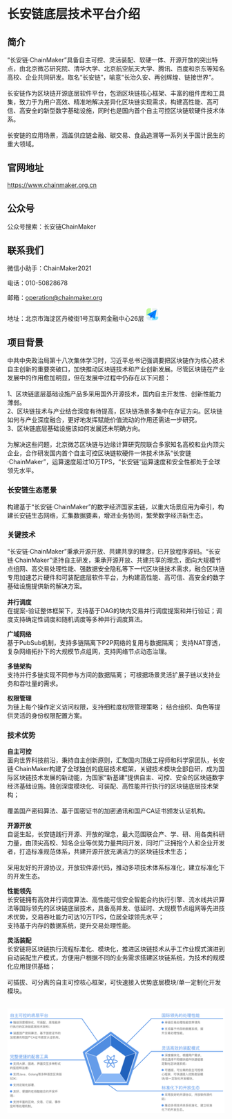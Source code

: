 # 长安链底层技术平台介绍

## 简介

“长安链·ChainMaker”具备自主可控、灵活装配、软硬一体、开源开放的突出特点，由北京微芯研究院、清华大学、北京航空航天大学、腾讯、百度和京东等知名高校、企业共同研发。取名“长安链”，喻意“长治久安、再创辉煌、链接世界”。
<br/><br/>长安链作为区块链开源底层软件平台，包涵区块链核心框架、丰富的组件库和工具集，致力于为用户高效、精准地解决差异化区块链实现需求，构建高性能、高可信、高安全的新型数字基础设施，同时也是国内首个自主可控区块链软硬件技术体系。
<br/><br/>长安链的应用场景，涵盖供应链金融、碳交易、食品追溯等一系列关乎国计民生的重大领域。

## 官网地址
<a href="https://www.chainmaker.org.cn" target="_blank">https://www.chainmaker.org.cn</a>

## 公众号
公众号搜索：长安链ChainMaker

## 联系我们

微信小助手：ChainMaker2021

电话：010-50828678

邮箱：operation@chainmaker.org

地址：北京市海淀区丹棱街1号互联网金融中心26层  <a href="https://ditu.amap.com/place/B000ABBXH8" target="_target"><img loading="lazy" src="../images/gaode-icon.png" width="30"/></a>

## 项目背景

中共中央政治局第十八次集体学习时，习近平总书记强调要把区块链作为核心技术自主创新的重要突破口，加快推动区块链技术和产业创新发展。尽管区块链在产业发展中的作用愈加明显，但在发展中过程中仍存在以下问题：
<br/><br/>1、区块链底层基础设施产品多采用国外开源技术，国内自主开发性、创新性能力薄弱。
<br/>2、区块链技术与产业结合深度有待提高，区块链场景多集中在存证方向。区块链如何与产业深度融合，更好地发挥赋能价值流动的作用还需进一步研究。
<br/>3、区块链底层基础设施该如何发展还未明确方向。
<br/><br/>为解决这些问题，北京微芯区块链与边缘计算研究院联合多家知名高校和业内顶尖企业，合作研发国内首个自主可控区块链软硬件一体技术体系“长安链·ChainMaker”，运算速度超过10万TPS，“长安链”运算速度和安全性都处于全球领先水平。

### 长安链生态愿景
构建基于“长安链·ChainMaker”的数字经济国家主链，以重大场景应用为牵引，构建长安链生态网络，汇集数据要素，增进业务协同，繁荣数字经济新生态。

### 关键技术
“长安链·ChainMaker”秉承开源开放、共建共享的理念，已开放程序源码。“长安链·ChainMaker”坚持自主研发，秉承开源开放、共建共享的理念，面向大规模节点组网、高交易处理性能、强数据安全隐私等下一代区块链技术需求，融合区块链专用加速芯片硬件和可装配底层软件平台，为构建高性能、高可信、高安全的数字基础设施提供新的解决方案。
<br/><br/>**并行调度**
<br/>在提案-验证整体框架下，支持基于DAG的块内交易并行调度提案和并行验证；调度支持确定性调度和随机调度等多种并行调度算法。

**广域网络**
<br/>基于PubSub机制，支持多链隔离下P2P网络的复用与数据隔离；
支持NAT穿透，复杂网络拓扑下的大规模节点组网，支持网络节点动态治理。

**多链架构**
<br/>支持并行多链实现不同参与方间的数据隔离；
 可根据场景灵活扩展子链以支持业务和吞吐量的需求。

**权限管理**
 <br/>为链上每个操作定义访问权限，支持细粒度权限管理策略；
 结合组织、角色等提供灵活的身份权限配置方案。

### 技术优势

**自主可控**
<br/>面向世界科技前沿，秉持自主创新原则，汇聚国内顶级工程师和科学家团队，长安链·ChainMaker构建了全球独创的底层技术框架，关键技术模块全部自研，成为国际区块链技术发展的新动能，为国家“新基建”提供自主、可控、安全的区块链数字经济基础设施。独创深度模块化、可装配、高性能并行执行的区块链底层技术架构；
<br/><br/>覆盖国产密码算法、基于国密证书的加密通讯和国产CA证书颁发认证机构。

**开源开放**
<br/>自诞生起，长安链践行开源、开放的理念，最大范围联合产、学、研、用各类科研力量，由顶尖高校、知名企业等优势力量共同开发，同时广泛拥抱个人和企业开发者，打造标准规范体系，共建开源开放充满活力的区块链技术生态；
<br/><br/>采用友好的开源协议，开放软件源代码，推动多项技术体系标准化，建立标准化下的开发生态。

**性能领先**
<br/>长安链拥有高效并行调度算法、高性能可信安全智能合约执行引擎、流水线共识算法等国际领先的区块链底层技术，具备高并发、低延时、大规模节点组网等先进技术优势，交易吞吐能力可达10万TPS，位居全球领先水平；
<br/>支持基于内存的数据系统，提升交易处理性能。

**灵活装配**
<br/>长安链将区块链执行流程标准化、模块化，推进区块链技术从手工作业模式演进到自动装配生产模式，方便用户根据不同的业务需求搭建区块链系统，为技术的规模化应用提供基础；
<br/><br/>可插拔、可分离的自主可控核心框架，可快速接入优势底层模块/单一定制化开发模块。

<br/><img src="../images/intro-features.png"  alt="长安链简介-核心特色" style="zoom:50%;margin:0 auto;" />

<br><br>
